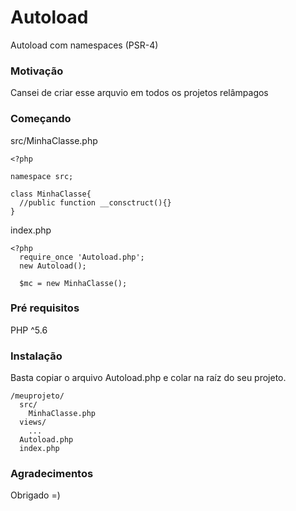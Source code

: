# Autoload
Autoload com namespaces (PSR-4)

### Motivação
Cansei de criar esse arquvio em todos os projetos relâmpagos

### Começando
src/MinhaClasse.php
```
<?php

namespace src;

class MinhaClasse{
  //public function __consctruct(){}
}
```

index.php
```
<?php
  require_once 'Autoload.php';
  new Autoload();
  
  $mc = new MinhaClasse();
```
### Pré requisitos
PHP ^5.6

### Instalação
Basta copiar o arquivo Autoload.php e colar na raíz do seu projeto.
```
/meuprojeto/
  src/
    MinhaClasse.php
  views/
    ...
  Autoload.php
  index.php
```
### Agradecimentos
Obrigado =)
